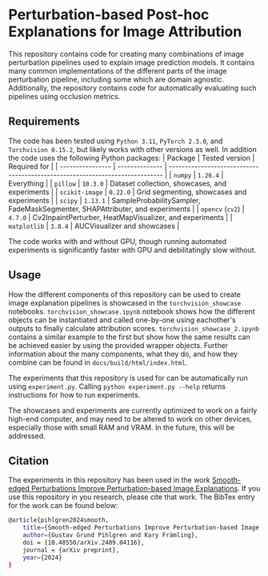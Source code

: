 # Perturbation-based Post-hoc Explanations for Image Attribution

This repository contains code for creating many combinations of image perturbation pipelines used to explain image prediction models.
It contains many common implementations of the different parts of the image perturbation pipeline, including some which are domain agnostic.
Additionally, the repository contains code for automatically evaluating such pipelines using occlusion metrics.

## Requirements

The code has been tested using `Python 3.11`, `PyTorch 2.3.0`, and `Torchvision 0.15.2`, but likely works with other versions as well.
In addition the code uses the following Python packages:
| Package          | Tested version | Required for                                                                 |
| ---------------- | -------------- | ---------------------------------------------------------------------------- |
| `numpy`          | `1.26.4`       | Everything                                                                   |
| `pillow`         | `10.3.0`       | Dataset collection, showcases, and experiments                               |
| `scikit-image`   | `0.22.0`       | Grid segmenting, showcases and experiments                                   |
| `scipy`          | `1.13.1`       | SampleProbabilitySampler, FadeMaskSegmenter, SHAPAttributer, and experiments |
| `opencv` (`cv2`) | `4.7.0`        | Cv2InpaintPerturber, HeatMapVisualizer, and experiments                      |
| `matplotlib`     | `3.8.4`        | AUCVisualizer and showcases                                                  |

The code works with and without GPU, though running automated experiments is significantly faster with GPU and debilitatingly slow without.

## Usage

How the different components of this repository can be used to create image explanation pipelines is showcased in the `torchvision_showcase` notebooks.
`torchvision_showcase.ipynb` notebook shows how the different objects can be instantiated and called one-by-one using eachother's outputs to finally calculate attribution scores.
`torchvision_showcase_2.ipynb` contains a similar example to the first but show how the same results can be achieved easier by using the provided wrapper objects.
Further information about the many components, what they do, and how they combine can be found in `docs/build/html/index.html`.

The experiments that this repository is used for can be automatically run using `experiment.py`.
Calling `python experiment.py --help` returns instructions for how to run experiments.


The showcases and experiments are currently optimized to work on a fairly high-end computer, and may need to be altered to work on other devices, especially those with small RAM and VRAM.
In the future, this will be addressed.

## Citation

The experiments in this repository has been used in the work [Smooth-edged Perturbations Improve Perturbation-based Image Explanations](https://arxiv.org/abs/2409.04116).
If you use this repository in you research, please cite that work.
The BibTex entry for the work can be found below:

```bash
@article{pihlgren2024smooth,
    title={Smooth-edged Perturbations Improve Perturbation-based Image Explanations},
    author={Gustav Grund Pihlgren and Kary Främling},
    doi = {10.48550/arXiv.2409.04116},
    journal = {arXiv preprint},
    year={2024}
}
```